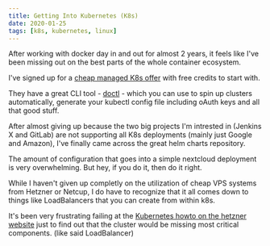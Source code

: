 ```yaml
---
title: Getting Into Kubernetes (K8s)
date: 2020-01-25
tags: [k8s, kubernetes, linux]
---
```


After working with docker day in and out for almost 2 years, it feels like I've been missing out on the best parts of the whole container ecosystem.

I've signed up for a [cheap managed K8s offer](https://m.do.co/c/767d1bada3e9) with free credits to start with.

They have a great CLI tool - [doctl](https://github.com/digitalocean/doctl) - which you can use to spin up clusters automatically, generate your kubectl config file including oAuth keys and all that good stuff.

After almost giving up because the two big projects I'm intrested in (Jenkins X and GitLab) are not supporting all K8s deployments (mainly just Google and Amazon), I've finally came across the great helm charts repository.

The amount of configuration that goes into a simple nextcloud deployment is very overwhelming. But hey, if you do it, then do it right.

While I haven't given up completly on the utilization of cheap VPS systems from Hetzner or Netcup, I do have to recognize that it all comes down to things like LoadBalancers that you can create from within k8s.

It's been very frustrating failing at the [Kubernetes howto on the hetzner website](https://community.hetzner.com/tutorials/install-kubernetes-cluster) just to find out that the cluster would be missing most critical components. (like said LoadBalancer)